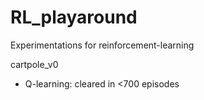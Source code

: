 # RL_playaround

Experimentations for reinforcement-learning

cartpole_v0
- Q-learning: cleared in <700 episodes